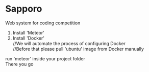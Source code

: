 # Sapporo
Web system for coding competition

1. Install 'Meteor'<br>
2. Install 'Docker'<br>
//We will automate the process of configuring Docker<br>
//Before that please pull 'ubuntu' image from Docker manually<br>

run 'meteor' inside your project folder<br>
There you go<br>
